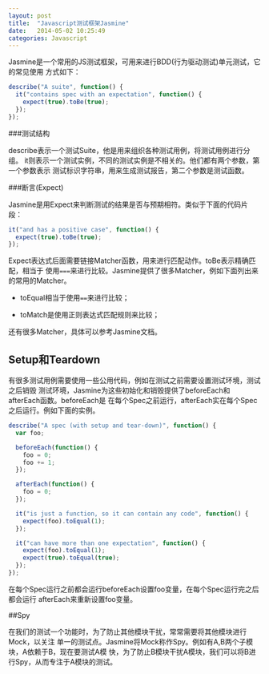 ```yaml
---
layout: post
title:  "Javascript测试框架Jasmine"
date:   2014-05-02 10:25:49
categories: Javascript
---
```


Jasmine是一个常用的JS测试框架，可用来进行BDD(行为驱动测试)单元测试，它的常见使用
方式如下：

```js
describe("A suite", function() {
  it("contains spec with an expectation", function() {
    expect(true).toBe(true);
  });
});
```

###测试结构

describe表示一个测试Suite，他是用来组织各种测试用例，将测试用例进行分组。
it则表示一个测试实例，不同的测试实例是不相关的。他们都有两个参数，第一个参数表示
测试标识字符串，用来生成测试报告，第二个参数是测试函数。

###断言(Expect)

Jasmine是用Expect来判断测试的结果是否与预期相符。类似于下面的代码片段：

```js
it("and has a positive case", function() {
  expect(true).toBe(true);
});
```

Expect表达式后面需要链接Matcher函数，用来进行匹配动作。toBe表示精确匹配，相当于
使用`===`来进行比较。Jasmine提供了很多Matcher，例如下面列出来的常用的Matcher。

* toEqual相当于使用`==`来进行比较；

* toMatch是使用正则表达式匹配规则来比较；

还有很多Matcher，具体可以参考Jasmine文档。

## Setup和Teardown

有很多测试用例需要使用一些公用代码，例如在测试之前需要设置测试环境，测试之后销毁
测试环境，Jasmine为这些初始化和销毁提供了beforeEach和afterEach函数。beforeEach是
在每个Spec之前运行，afterEach实在每个Spec之后运行。例如下面的实例。

```js
describe("A spec (with setup and tear-down)", function() {
  var foo;

  beforeEach(function() {
    foo = 0;
    foo += 1;
  });

  afterEach(function() {
    foo = 0;
  });

  it("is just a function, so it can contain any code", function() {
    expect(foo).toEqual(1);
  });

  it("can have more than one expectation", function() {
    expect(foo).toEqual(1);
    expect(true).toEqual(true);
  });
});
```

在每个Spec运行之前都会运行beforeEach设置foo变量，在每个Spec运行完之后都会运行
afterEach来重新设置foo变量。

##Spy

在我们的测试一个功能时，为了防止其他模块干扰，常常需要将其他模块进行Mock，以关注
单一的测试点。Jasmine将Mock称作Spy。例如有A,B两个子模块，A依赖于B，现在要测试A模
快，为了防止B模块干扰A模块，我们可以将B进行Spy，从而专注于A模块的测试。
